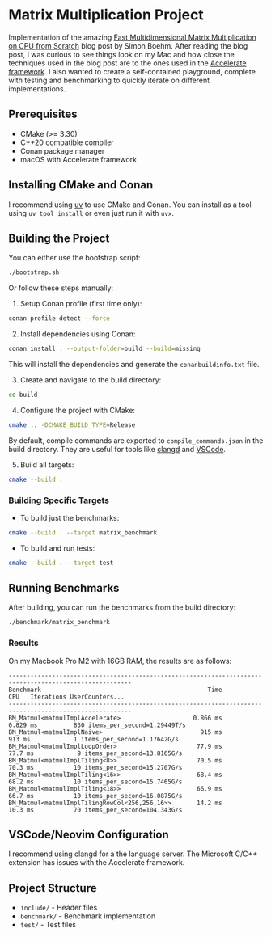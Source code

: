# Matrix Multiplication Project

Implementation of the amazing [Fast Multidimensional Matrix Multiplication on CPU from Scratch](https://simonboehm.de/blog/2024/01/25/fast-multidimensional-matrix-multiplication-on-cpu-from-scratch/) blog post by Simon Boehm. After reading the blog post, I was curious to see things look on my Mac and how close the techniques used in the blog post are to the ones used in the [Accelerate framework](https://developer.apple.com/documentation/accelerate). I also wanted to create a self-contained playground, complete with testing and benchmarking to quickly iterate on different implementations.

## Prerequisites

- CMake (>= 3.30)
- C++20 compatible compiler
- Conan package manager
- macOS with Accelerate framework

## Installing CMake and Conan

I recommend using [uv](https://docs.astral.sh/uv/) to use CMake and Conan. You can install as a tool using `uv tool install` or even just run it with `uvx`.

## Building the Project

You can either use the bootstrap script:
```bash
./bootstrap.sh
```

Or follow these steps manually:

1. Setup Conan profile (first time only):
```bash
conan profile detect --force
```

2. Install dependencies using Conan:
```bash
conan install . --output-folder=build --build=missing
```
This will install the dependencies and generate the `conanbuildinfo.txt` file.

3. Create and navigate to the build directory:
```bash
cd build
```

4. Configure the project with CMake:
```bash
cmake .. -DCMAKE_BUILD_TYPE=Release
```
By default, compile commands are exported to `compile_commands.json` in the build directory. They are useful for tools like [clangd](https://clangd.llvm.org/) and [VSCode](https://code.visualstudio.com/).

5. Build all targets:
```bash
cmake --build .
```

### Building Specific Targets

- To build just the benchmarks:
```bash
cmake --build . --target matrix_benchmark
```

- To build and run tests:
```bash
cmake --build . --target test
```

## Running Benchmarks

After building, you can run the benchmarks from the build directory:
```bash
./benchmark/matrix_benchmark
```

### Results
On my Macbook Pro M2 with 16GB RAM, the results are as follows:
```
--------------------------------------------------------------------------------------------------------
Benchmark                                              Time             CPU   Iterations UserCounters...
--------------------------------------------------------------------------------------------------------
BM_Matmul<matmulImplAccelerate>                    0.866 ms        0.829 ms          830 items_per_second=1.29449T/s
BM_Matmul<matmulImplNaive>                           915 ms          913 ms            1 items_per_second=1.17642G/s
BM_Matmul<matmulImplLoopOrder>                      77.9 ms         77.7 ms            9 items_per_second=13.8165G/s
BM_Matmul<matmulImplTiling<8>>                      70.5 ms         70.3 ms           10 items_per_second=15.2707G/s
BM_Matmul<matmulImplTiling<16>>                     68.4 ms         68.2 ms           10 items_per_second=15.7465G/s
BM_Matmul<matmulImplTiling<18>>                     66.9 ms         66.7 ms           10 items_per_second=16.0875G/s
BM_Matmul<matmulImplTilingRowCol<256,256,16>>       14.2 ms         10.3 ms           70 items_per_second=104.343G/s
```

## VSCode/Neovim Configuration

I recommend using clangd for a the language server. The Microsoft C/C++ extension has issues with the Accelerate framework.

## Project Structure

- `include/` - Header files
- `benchmark/` - Benchmark implementation
- `test/` - Test files